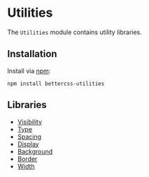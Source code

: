 # Utilities

The `Utilities` module contains utility libraries.

## Installation

Install via [npm](http://npmjs.org/):

 	npm install bettercss-utilities

## Libraries

* [Visibility](./libs/visibility/)
* [Type](./libs/type/)
* [Spacing](./libs/spacing/)
* [Display](./libs/display/)
* [Background](./libs/background/)
* [Border](./libs/border/)
* [Width](./libs/width/)
